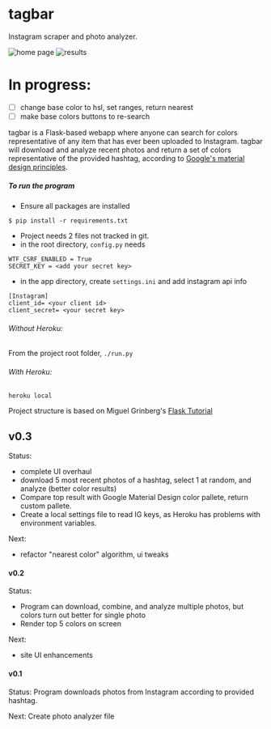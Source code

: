 # tagbar
Instagram scraper and photo analyzer.

![home page](http://i.imgur.com/5IXrEpq.png)
![results](http://i.imgur.com/CTCAfaC.png)

# In progress:
 - [ ] change base color to hsl, set ranges, return nearest
 - [ ] make base colors buttons to re-search

tagbar is a Flask-based webapp where anyone can search for colors representative of any item that has ever been uploaded to Instagram. tagbar will download and analyze recent photos and return a set of colors representative of the provided hashtag, according to [Google's material design principles](https://www.google.com/design/spec/style/color.html).

##### To run the program
 - Ensure all packages are installed
 ```
 $ pip install -r requirements.txt
 ```
 - Project needs 2 files not tracked in git.
  - in the root directory, `config.py` needs
  ```
  WTF_CSRF_ENABLED = True
  SECRET_KEY = <add your secret key>
  ```
  - in the app directory, create `settings.ini` and add instagram api info
  ```
  [Instagram]
  client_id= <your client id>
  client_secret= <your secret key>
  ```

###### Without Heroku:
  From the project root folder, `./run.py`

###### With Heroku:
  `heroku local`


Project structure is based on Miguel Grinberg's [Flask Tutorial](http://blog.miguelgrinberg.com/post/the-flask-mega-tutorial-part-i-hello-world)

## v0.3
Status:
 - complete UI overhaul
 - download 5 most recent photos of a hashtag, select 1 at random, and analyze (better color results)
 - Compare top result with Google Material Design color pallete, return custom pallete.
 - Create a local settings file to read IG keys, as Heroku has problems with environment variables.

Next:
 - refactor "nearest color" algorithm, ui tweaks


#### v0.2
Status:
 - Program can download, combine, and analyze multiple photos, but colors turn out better for single photo
 - Render top 5 colors on screen

Next:
 - site UI enhancements

#### v0.1
Status: Program downloads photos from Instagram according to provided hashtag.

Next: Create photo analyzer file

